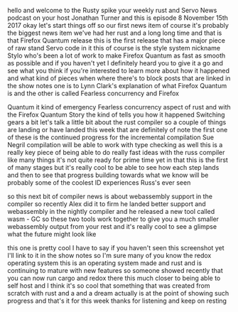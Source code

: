   
hello and welcome to the Rusty spike your weekly rust and Servo News podcast on your host Jonathan Turner and this is episode 8 November 15th 2017 okay let's start things off so our first news item of course it's probably the biggest news item we've had her rust and a long long time and that is that Firefox Quantum release this is the first release that has a major piece of raw stand Servo code in it this of course is the style system nickname Stylo who's been a lot of work to make Firefox Quantum as fast as smooth as possible and if you haven't yet I definitely heard you to give it a go and see what you think if you're interested to learn more about how it happened and what kind of pieces when where there's to block posts that are linked in the show notes one is to Lynn Clark's explanation of what Firefox Quantum is and the other is called Fearless concurrency and Firefox

  
Quantum it kind of emergency Fearless concurrency aspect of rust and with the Firefox Quantum Story the kind of tells you how it happened Switching gears a bit let's talk a little bit about the rust compiler so a couple of things are landing or have landed this week that are definitely of note the first one of these is the continued progress for the incremental compilation Sue Negril compilation will be able to work with type checking as well this is a really key piece of being able to do really fast ideas with the russ compiler like many things it's not quite ready for prime time yet in that this is the first of many stages but it's really cool to be able to see how each step lands and then to see that progress building towards what we know will be probably some of the coolest ID experiences Russ's ever seen

  
so this next bit of compiler news is about webassembly support in the compiler so recently Alex did it to firm he landed better support and webassembly in the nightly compiler and he released a new tool called wasm - GC so these two tools work together to give you a much smaller webassembly output from your rest and it's really cool to see a glimpse what the future might look like

  
 this one is pretty cool I have to say if you haven't seen this screenshot yet I'll link to it in the show notes so I'm sure many of you know the redox operating system this is an operating system made and rust and is continuing to mature with new features so someone showed recently that you can now run cargo and redox there this much closer to being able to self host and I think it's so cool that something that was created from scratch with rust and a and a dream actually is at the point of showing such progress and that's it for this week thanks for listening and keep on resting